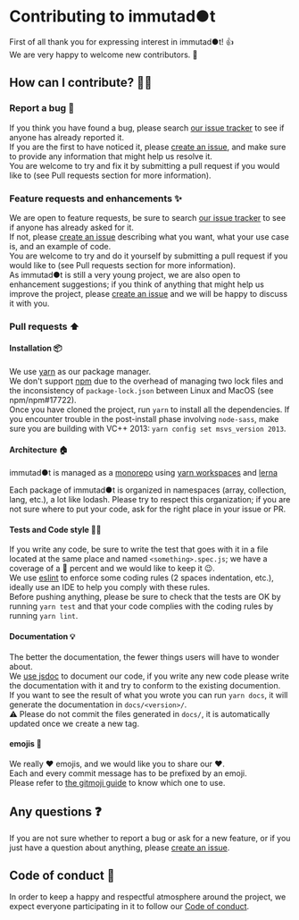 # Contributing to immutad●t
First of all thank you for expressing interest in immutad●t! :+1:<br />
We are very happy to welcome new contributors. :tada:

## How can I contribute? :man_technologist:
### Report a bug :bug:
If you think you have found a bug, please search [our issue tracker][issues] to see if anyone has already reported it.<br />
If you are the first to have noticed it, please [create an issue][new_issue], and make sure to provide any information that might help us resolve it.<br />
You are welcome to try and fix it by submitting a pull request if you would like to (see Pull requests section for more information).

### Feature requests and enhancements :sparkles:
We are open to feature requests, be sure to search [our issue tracker][issues] to see if anyone has already asked for it.<br />
If not, please [create an issue][new_issue] describing what you want, what your use case is, and an example of code.<br />
You are welcome to try and do it yourself by submitting a pull request if you would like to (see Pull requests section for more information).<br />
As immutad●t is still a very young project, we are also open to enhancement suggestions; if you think of anything that might help us improve the project, please [create an issue][new_issue] and we will be happy to discuss it with you.

### Pull requests :arrow_up:
#### Installation :package:
We use [yarn](https://yarnpkg.com/) as our package manager.<br />
We don't support [npm](https://www.npmjs.com/) due to the overhead of managing two lock files and the inconsistency of `package-lock.json` between Linux and MacOS (see npm/npm#17722).<br />
Once you have cloned the project, run `yarn` to install all the dependencies.
If you encounter trouble in the post-install phase involving `node-sass`, make sure you are building with VC++ 2013: `yarn config set msvs_version 2013`.

#### Architecture :house:
immutad●t is managed as a [monorepo](https://medium.com/netscape/the-case-for-monorepos-907c1361708a) using [yarn workspaces](https://yarnpkg.com/lang/en/docs/workspaces/) and [lerna](https://lernajs.io/)

Each package of immutad●t is organized in namespaces (array, collection, lang, etc.), a lot like lodash. Please try to respect this organization; if you are not sure where to put your code, ask for the right place in your issue or PR.

#### Tests and Code style :policeman:
If you write any code, be sure to write the test that goes with it in a file located at the same place and named `<something>.spec.js`; we have a coverage of a :100: percent and we would like to keep it :wink:.<br />
We use [eslint](http://eslint.org/) to enforce some coding rules (2 spaces indentation, etc.), ideally use an IDE to help you comply with these rules.<br />
Before pushing anything, please be sure to check that the tests are OK by running `yarn test` and that your code complies with the coding rules by running `yarn lint`.

#### Documentation :bulb:
The better the documentation, the fewer things users will have to wonder about.<br />
We [use jsdoc](http://usejsdoc.org/) to document our code, if you write any new code please write the documentation with it and try to conform to the existing documention.<br />
If you want to see the result of what you wrote you can run `yarn docs`, it will generate the documentation in `docs/<version>/`.<br />
:warning: Please do not commit the files generated in `docs/`, it is automatically updated once we create a new tag.

#### emojis :beers:
We really :heart: emojis, and we would like you to share our :heart:.<br />
Each and every commit message has to be prefixed by an emoji.<br />
Please refer to [the gitmoji guide](https://gitmoji.carloscuesta.me/) to know which one to use.

## Any questions :question:
If you are not sure whether to report a bug or ask for a new feature, or if you just have a question about anything, please [create an issue][new_issue].

## Code of conduct :page_facing_up:
In order to keep a happy and respectful atmosphere around the project, we expect everyone participating in it to follow our [Code of conduct](https://github.com/Zenika/immutadot/blob/master/.github/CODE_OF_CONDUCT.md).

[issues]: https://github.com/Zenika/immutadot/issues
[new_issue]: https://github.com/Zenika/immutadot/issues/new

